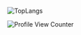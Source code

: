 
![TopLangs](https://github-readme-stats.vercel.app/api/top-langs/?username=Lartrax&layout=compact&count_private=true&langs_count=10)

![Profile View Counter](https://komarev.com/ghpvc/?username=Lartrax)
